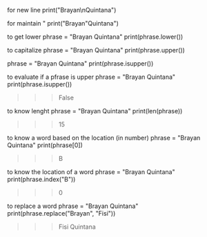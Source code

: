 for new line
print("Brayan\nQuintana") 

for maintain "
print("Brayan\"Quintana")

to get lower
phrase = "Brayan Quintana"
print(phrase.lower())

to capitalize
phrase = "Brayan Quintana"
print(phrase.upper())

phrase = "Brayan Quintana"
print(phrase.isupper())

to evaluate if a pfrase is upper
phrase = "Brayan Quintana"
print(phrase.isupper())
>>> False

to know lenght
phrase = "Brayan Quintana"
print(len(phrase))
>>> 15

to know a word based on the location (in number)
phrase = "Brayan Quintana"
print(phrase[0])
>>> B

to know the location of a word
phrase = "Brayan Quintana"
print(phrase.index("B"))
>>> 0

to replace a word
phrase = "Brayan Quintana"
print(phrase.replace("Brayan", "Fisi"))
>>> Fisi Quintana
